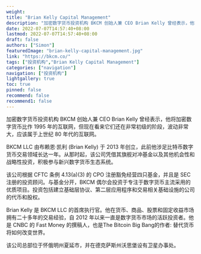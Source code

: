 ```yaml
---
weight: 
title: "Brian Kelly Capital Management"
description: "加密数字货币投资机构 BKCM 创始人兼 CEO Brian Kelly 曾经表示，他将加密数字货币比作 1995 年的互联网，但现在看来它们还在非常初级的阶段，波动非常大，应该属于上世纪 80 年代..."
date: 2022-07-07T14:57:40+08:00
lastmod: 2022-07-07T14:57:40+08:00
draft: false
authors: ["Simon"]
featuredImage: "brian-kelly-capital-management.jpg"
link: "https://bkcm.co/"
tags: ["投资机构","Brian Kelly Capital Management"]
categories: ["navigation"]
navigation: ["投资机构"]
lightgallery: true
toc: true
pinned: false
recommend: false
recommend1: false
---
```

加密数字货币投资机构 BKCM 创始人兼 CEO Brian Kelly 曾经表示，他将加密数字货币比作 1995 年的互联网，但现在看来它们还在非常初级的阶段，波动非常大，应该属于上世纪 80 年代的互联网。

BKCM LLC 由布赖恩·凯利 (Brian Kelly) 于 2013 年创立，此前他涉足比特币数字货币交易领域长达一年。从那时起，该公司凭借其旗舰对冲基金以及其他机会性和战略性投资，积极参与新兴数字货币生态系统。

该公司根据 CFTC 条例 4.13(a)(3) 的 CPO 注册豁免经营四只基金，并且是 SEC 注册的投资顾问。与基金分开，BKCM 偶尔会投资于专注于数字货币主流采用的优质项目。投资包括建立基础层协议、第二层应用程序和交易相关基础设施的公司的代币和股权。

Brian Kelly 是 BKCM LLC 的首席执行官。他在货币、商品、股票和固定收益市场拥有二十多年的交易经验，自 2012 年以来一直是数字货币市场的活跃投资者。他是 CNBC 的 Fast Money 的撰稿人，也是The Bitcoin Big Bang的作者: 替代货币将如何改变世界。

 该公司总部位于怀俄明州夏延市，并在德克萨斯州沃思堡设有卫星办事处。
